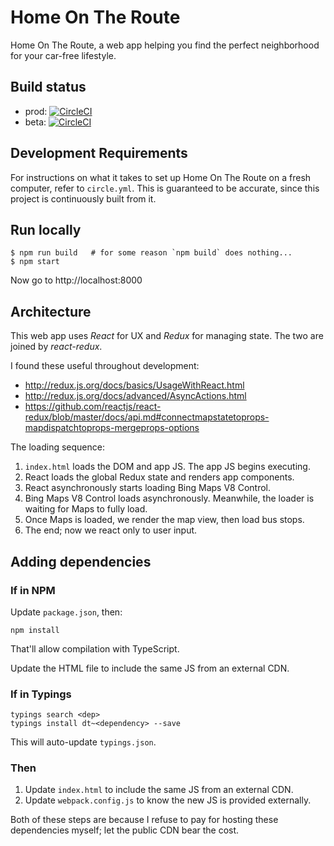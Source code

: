 # Home On The Route

Home On The Route, a web app helping you find the perfect neighborhood for your car-free lifestyle.

## Build status

* prod: [![CircleCI](https://circleci.com/gh/philipmw/homeontheroute.com/tree/master.svg?style=svg)](https://circleci.com/gh/philipmw/homeontheroute.com/tree/master)
* beta: [![CircleCI](https://circleci.com/gh/philipmw/homeontheroute.com/tree/beta.svg?style=svg)](https://circleci.com/gh/philipmw/homeontheroute.com/tree/beta)

## Development Requirements

For instructions on what it takes to set up Home On The Route on a fresh computer, refer to `circle.yml`.
This is guaranteed to be accurate, since this project is continuously built from it.

## Run locally

    $ npm run build   # for some reason `npm build` does nothing...
    $ npm start

Now go to http://localhost:8000

## Architecture

This web app uses _React_ for UX and _Redux_ for managing state.
The two are joined by _react-redux_.

I found these useful throughout development:

* http://redux.js.org/docs/basics/UsageWithReact.html
* http://redux.js.org/docs/advanced/AsyncActions.html
* https://github.com/reactjs/react-redux/blob/master/docs/api.md#connectmapstatetoprops-mapdispatchtoprops-mergeprops-options

The loading sequence:

1. `index.html` loads the DOM and app JS.  The app JS begins executing.
1. React loads the global Redux state and renders app components.
1. React asynchronously starts loading Bing Maps V8 Control.
1. Bing Maps V8 Control loads asynchronously.  Meanwhile, the loader is waiting for Maps to fully load.
1. Once Maps is loaded, we render the map view, then load bus stops.
1. The end; now we react only to user input.

## Adding dependencies

### If in NPM

Update `package.json`, then:

    npm install

That'll allow compilation with TypeScript.

Update the HTML file to include the same JS from an external CDN.

### If in Typings

````
typings search <dep>
typings install dt~<dependency> --save
````

This will auto-update `typings.json`.

### Then

1. Update `index.html` to include the same JS from an external CDN.
2. Update `webpack.config.js` to know the new JS is provided externally.

Both of these steps are because I refuse to pay for hosting these dependencies myself; let the public CDN bear the cost.
